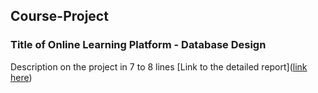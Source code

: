 ## Course-Project

### Title of Online Learning Platform - Database Design
Description on the project in 7 to 8 lines
[Link to the detailed report]([link here](https://github.com/SagarDudhat007/Course-Project/blob/main/Online%20Learning%20Platform%20-%20Database%20Design.pdf))
